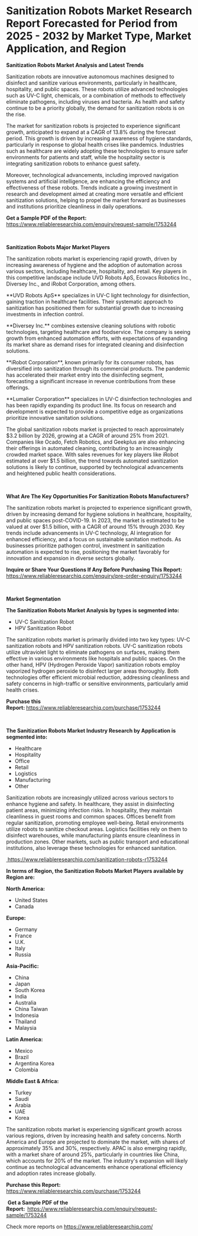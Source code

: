 <p><h1>Sanitization Robots Market Research Report Forecasted for Period from 2025 -  2032 by Market Type, Market Application, and Region</h1></p><p><strong>Sanitization Robots Market Analysis and Latest Trends</strong></p>
<p><p>Sanitization robots are innovative autonomous machines designed to disinfect and sanitize various environments, particularly in healthcare, hospitality, and public spaces. These robots utilize advanced technologies such as UV-C light, chemicals, or a combination of methods to effectively eliminate pathogens, including viruses and bacteria. As health and safety continue to be a priority globally, the demand for sanitization robots is on the rise.</p><p>The market for sanitization robots is projected to experience significant growth, anticipated to expand at a CAGR of 13.8% during the forecast period. This growth is driven by increasing awareness of hygiene standards, particularly in response to global health crises like pandemics. Industries such as healthcare are widely adopting these technologies to ensure safer environments for patients and staff, while the hospitality sector is integrating sanitization robots to enhance guest safety.</p><p>Moreover, technological advancements, including improved navigation systems and artificial intelligence, are enhancing the efficiency and effectiveness of these robots. Trends indicate a growing investment in research and development aimed at creating more versatile and efficient sanitization solutions, helping to propel the market forward as businesses and institutions prioritize cleanliness in daily operations.</p></p>
<p><strong>Get a Sample PDF of the Report:&nbsp;</strong> <a href="https://www.reliableresearchiq.com/enquiry/request-sample/1753244?utm_campaign=2282&utm_medium=2&utm_source=Github&utm_content=ia&utm_term=09042025&utm_id=sanitization-robots">https://www.reliableresearchiq.com/enquiry/request-sample/1753244</a></p>
<p>&nbsp;</p>
<p><strong>Sanitization Robots Major Market Players</strong></p>
<p><p>The sanitization robots market is experiencing rapid growth, driven by increasing awareness of hygiene and the adoption of automation across various sectors, including healthcare, hospitality, and retail. Key players in this competitive landscape include UVD Robots ApS, Ecovacs Robotics Inc., Diversey Inc., and iRobot Corporation, among others.</p><p>**UVD Robots ApS** specializes in UV-C light technology for disinfection, gaining traction in healthcare facilities. Their systematic approach to sanitization has positioned them for substantial growth due to increasing investments in infection control.</p><p>**Diversey Inc.** combines extensive cleaning solutions with robotic technologies, targeting healthcare and foodservice. The company is seeing growth from enhanced automation efforts, with expectations of expanding its market share as demand rises for integrated cleaning and disinfection solutions.</p><p>**iRobot Corporation**, known primarily for its consumer robots, has diversified into sanitization through its commercial products. The pandemic has accelerated their market entry into the disinfecting segment, forecasting a significant increase in revenue contributions from these offerings.</p><p>**Lumalier Corporation** specializes in UV-C disinfection technologies and has been rapidly expanding its product line. Its focus on research and development is expected to provide a competitive edge as organizations prioritize innovative sanitation solutions.</p><p>The global sanitization robots market is projected to reach approximately $3.2 billion by 2026, growing at a CAGR of around 25% from 2021. Companies like Ocado, Fetch Robotics, and Geekplus are also enhancing their offerings in automated cleaning, contributing to an increasingly crowded market space. With sales revenues for key players like iRobot estimated at over $1.5 billion, the trend towards automated sanitization solutions is likely to continue, supported by technological advancements and heightened public health considerations.</p></p>
<p>&nbsp;</p>
<p><strong>What Are The Key Opportunities For Sanitization Robots Manufacturers?</strong></p>
<p><p>The sanitization robots market is projected to experience significant growth, driven by increasing demand for hygiene solutions in healthcare, hospitality, and public spaces post-COVID-19. In 2023, the market is estimated to be valued at over $1.5 billion, with a CAGR of around 15% through 2030. Key trends include advancements in UV-C technology, AI integration for enhanced efficiency, and a focus on sustainable sanitation methods. As businesses prioritize pathogen control, investment in sanitization automation is expected to rise, positioning the market favorably for innovation and expansion in diverse sectors globally.</p></p>
<p><strong>Inquire or Share Your Questions If Any Before Purchasing This Report:</strong> <a href="https://www.reliableresearchiq.com/enquiry/pre-order-enquiry/1753244?utm_campaign=2282&utm_medium=2&utm_source=Github&utm_content=ia&utm_term=09042025&utm_id=sanitization-robots">https://www.reliableresearchiq.com/enquiry/pre-order-enquiry/1753244</a></p>
<p>&nbsp;</p>
<p><strong>Market Segmentation</strong></p>
<p><strong>The Sanitization Robots Market Analysis by types is segmented into:</strong></p>
<p><ul><li>UV-C Sanitization Robot</li><li>HPV Sanitization Robot</li></ul></p>
<p><p>The sanitization robots market is primarily divided into two key types: UV-C sanitization robots and HPV sanitization robots. UV-C sanitization robots utilize ultraviolet light to eliminate pathogens on surfaces, making them effective in various environments like hospitals and public spaces. On the other hand, HPV (Hydrogen Peroxide Vapor) sanitization robots employ vaporized hydrogen peroxide to disinfect larger areas thoroughly. Both technologies offer efficient microbial reduction, addressing cleanliness and safety concerns in high-traffic or sensitive environments, particularly amid health crises.</p></p>
<p><strong>Purchase this Report:&nbsp;</strong><a href="https://www.reliableresearchiq.com/purchase/1753244?utm_campaign=2282&utm_medium=2&utm_source=Github&utm_content=ia&utm_term=09042025&utm_id=sanitization-robots">https://www.reliableresearchiq.com/purchase/1753244</a></p>
<p>&nbsp;</p>
<p><strong>The Sanitization Robots Market Industry Research by Application is segmented into:</strong></p>
<p><ul><li>Healthcare</li><li>Hospitality</li><li>Office</li><li>Retail</li><li>Logistics</li><li>Manufacturing</li><li>Other</li></ul></p>
<p><p>Sanitization robots are increasingly utilized across various sectors to enhance hygiene and safety. In healthcare, they assist in disinfecting patient areas, minimizing infection risks. In hospitality, they maintain cleanliness in guest rooms and common spaces. Offices benefit from regular sanitization, promoting employee well-being. Retail environments utilize robots to sanitize checkout areas. Logistics facilities rely on them to disinfect warehouses, while manufacturing plants ensure cleanliness in production zones. Other markets, such as public transport and educational institutions, also leverage these technologies for enhanced sanitation.</p></p>
<p><a href="https://www.reliableresearchiq.com/sanitization-robots-r1753244?utm_campaign=2282&utm_medium=2&utm_source=Github&utm_content=ia&utm_term=09042025&utm_id=sanitization-robots">&nbsp;https://www.reliableresearchiq.com/sanitization-robots-r1753244</a></p>
<p><strong>In terms of Region, the Sanitization Robots Market Players available by Region are:</strong></p>
<p>
    <p> <strong> North America: </strong>
        <ul>
            <li>United States</li>
            <li>Canada</li>
        </ul>
        </p> 
    <p> <strong> Europe: </strong>
        <ul>
            <li>Germany</li>
            <li>France</li>
            <li>U.K.</li>
            <li>Italy</li>
            <li>Russia</li>
        </ul>
        </p> 
    <p> <strong> Asia-Pacific: </strong>
        <ul>
            <li>China</li>
            <li>Japan</li>
            <li>South Korea</li>
            <li>India</li>
            <li>Australia</li>
            <li>China Taiwan</li>
            <li>Indonesia</li>
            <li>Thailand</li>
            <li>Malaysia</li>
        </ul>
        </p> 
    <p> <strong> Latin America: </strong>
        <ul>
            <li>Mexico</li>
            <li>Brazil</li>
            <li>Argentina Korea</li>
            <li>Colombia</li>
        </ul>
        </p> 
    <p> <strong> Middle East & Africa: </strong>
        <ul>
            <li>Turkey</li>
            <li>Saudi</li>
            <li>Arabia</li>
            <li>UAE</li>
            <li>Korea</li>
        </ul>
    </p>
    </p>
<p><p>The sanitization robots market is experiencing significant growth across various regions, driven by increasing health and safety concerns. North America and Europe are projected to dominate the market, with shares of approximately 35% and 30%, respectively. APAC is also emerging rapidly, with a market share of around 25%, particularly in countries like China, which accounts for 20% of the market. The industry's expansion will likely continue as technological advancements enhance operational efficiency and adoption rates increase globally.</p></p>
<p><strong>Purchase this Report: </strong><a href="https://www.reliableresearchiq.com/purchase/1753244?utm_campaign=2282&utm_medium=2&utm_source=Github&utm_content=ia&utm_term=09042025&utm_id=sanitization-robots">https://www.reliableresearchiq.com/purchase/1753244</a></p>
<p>&nbsp;<strong>Get a Sample PDF of the Report:&nbsp;&nbsp;</strong><a href="https://www.reliableresearchiq.com/enquiry/request-sample/1753244?utm_campaign=2282&utm_medium=2&utm_source=Github&utm_content=ia&utm_term=09042025&utm_id=sanitization-robots">https://www.reliableresearchiq.com/enquiry/request-sample/1753244</a></p>
<p><strong></strong></p>
<p>Check more reports on <a href="https://www.reliableresearchiq.com/?utm_campaign=2282&utm_medium=2&utm_source=Github&utm_content=ia&utm_term=09042025&utm_id=sanitization-robots">https://www.reliableresearchiq.com/</a></p>